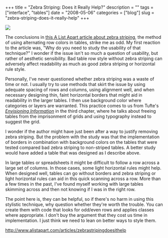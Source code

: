 +++
title = "Zebra Striping: Does it Really Help?"
description = ""
tags = ["interface", "tables"]
date = "2008-05-06"
categories = ["blog"]
slug = "zebra-striping-does-it-really-help"
+++



  <div class="notebook-screenshot"><a href="http://www.alistapart.com/articles/zebrastripingdoesithelp"><img src="//media.konigi.com/bluga/wt4820d06403504.jpg"/></a></div><p>The conclusions in <a href="http://www.alistapart.com/articles/zebrastripingdoesithelp">this A List Apart article about zebra striping</a>, the method of using alternating row colors in tables, strike me as odd. My first reaction to the article was, "Why do you need to study the usability of that technique?" I wonder if the issue isn't so much a question of usability, but rather of aesthetic sensibility. Bad table row style without zebra striping can adversely affect readability as much as good zebra striping or horizontal rule style.</p>
<p>Personally, I've never questioned whether zebra striping was a waste of time or not. I usually try to use methods that skirt the issue by using adequate spacing of rows and columns, using alignment well, and when necessary designing thin, faint horizontal borders that might aid in readability in the larger tables. I then use background color where categories or layers are warranted. This practice comes to us from Tufte's <i><a href="http://www.edwardtufte.com/tufte/books_ei">Envisioning Information</a></i> in the third chapter, where he talks about freeing tables from the imprisonment of grids and using typography instead to suggest the grid. </p>
<p>I wonder if the author might have just been after a way to justify removing zebra striping. But the problem with the study was that the implementation of borders in combination with background colors on the tables that were tested compared bad zebra striping to non-striped tables. A better study would have added a table that was designed as I describe above.</p>
<p>In large tables or spreadsheets it might be difficult to follow a row across a large set of columns. In those cases, some light horizontal rules might help. When designed well, tables can go without borders and zebra striping or light horizontal rules can aid in this quick scanning across a row. More than a few times in the past, I've found myself working with large tables skimming across and then not knowing if I was in the right row.</p>
<p>The point here is, they can be helpful, so if there's no harm in using this stylistic technique, why question whether they're worth the trouble. You can create them with code that looks for odd/even rows and applies classes where appropriate. I don't buy the argument that they cost us time in implementation. I just think we need to lean on better ways to style them.</p>
    
  <a href="http://www.alistapart.com/articles/zebrastripingdoesithelp">http://www.alistapart.com/articles/zebrastripingdoesithelp</a>
